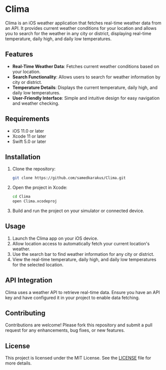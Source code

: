 # Clima

Clima is an iOS weather application that fetches real-time weather data from an API. It provides current weather conditions for your location and allows you to search for the weather in any city or district, displaying real-time temperature, daily high, and daily low temperatures.

## Features

- **Real-Time Weather Data**: Fetches current weather conditions based on your location.
- **Search Functionality**: Allows users to search for weather information by city or district.
- **Temperature Details**: Displays the current temperature, daily high, and daily low temperatures.
- **User-Friendly Interface**: Simple and intuitive design for easy navigation and weather checking.

## Requirements

- iOS 11.0 or later
- Xcode 11 or later
- Swift 5.0 or later

## Installation

1. Clone the repository:
   ```sh
   git clone https://github.com/samedkarakus/Clima.git
   ```
2. Open the project in Xcode:
   ```sh
   cd Clima
   open Clima.xcodeproj
   ```
3. Build and run the project on your simulator or connected device.

## Usage

1. Launch the Clima app on your iOS device.
2. Allow location access to automatically fetch your current location's weather.
3. Use the search bar to find weather information for any city or district.
4. View the real-time temperature, daily high, and daily low temperatures for the selected location.

## API Integration

Clima uses a weather API to retrieve real-time data. Ensure you have an API key and have configured it in your project to enable data fetching.

## Contributing

Contributions are welcome! Please fork this repository and submit a pull request for any enhancements, bug fixes, or new features.

## License

This project is licensed under the MIT License. See the [LICENSE](LICENSE) file for more details.

